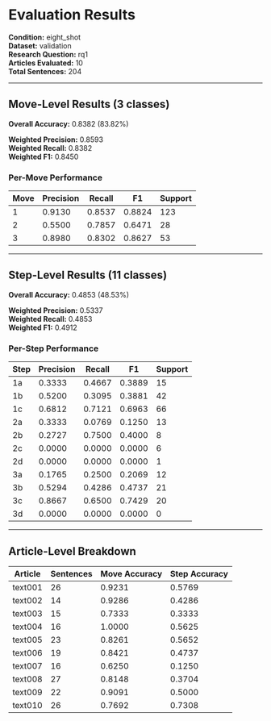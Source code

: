 # Evaluation Results

**Condition:** eight_shot  
**Dataset:** validation  
**Research Question:** rq1  
**Articles Evaluated:** 10  
**Total Sentences:** 204  

---

## Move-Level Results (3 classes)

**Overall Accuracy:** 0.8382 (83.82%)  

**Weighted Precision:** 0.8593  
**Weighted Recall:** 0.8382  
**Weighted F1:** 0.8450  

### Per-Move Performance

| Move | Precision | Recall | F1 | Support |
|------|-----------|--------|----|---------|
| 1 | 0.9130 | 0.8537 | 0.8824 | 123 |
| 2 | 0.5500 | 0.7857 | 0.6471 | 28 |
| 3 | 0.8980 | 0.8302 | 0.8627 | 53 |

---

## Step-Level Results (11 classes)

**Overall Accuracy:** 0.4853 (48.53%)  

**Weighted Precision:** 0.5337  
**Weighted Recall:** 0.4853  
**Weighted F1:** 0.4912  

### Per-Step Performance

| Step | Precision | Recall | F1 | Support |
|------|-----------|--------|----|---------|
| 1a | 0.3333 | 0.4667 | 0.3889 | 15 |
| 1b | 0.5200 | 0.3095 | 0.3881 | 42 |
| 1c | 0.6812 | 0.7121 | 0.6963 | 66 |
| 2a | 0.3333 | 0.0769 | 0.1250 | 13 |
| 2b | 0.2727 | 0.7500 | 0.4000 | 8 |
| 2c | 0.0000 | 0.0000 | 0.0000 | 6 |
| 2d | 0.0000 | 0.0000 | 0.0000 | 1 |
| 3a | 0.1765 | 0.2500 | 0.2069 | 12 |
| 3b | 0.5294 | 0.4286 | 0.4737 | 21 |
| 3c | 0.8667 | 0.6500 | 0.7429 | 20 |
| 3d | 0.0000 | 0.0000 | 0.0000 | 0 |

---

## Article-Level Breakdown

| Article | Sentences | Move Accuracy | Step Accuracy |
|---------|-----------|---------------|---------------|
| text001 | 26 | 0.9231 | 0.5769 |
| text002 | 14 | 0.9286 | 0.4286 |
| text003 | 15 | 0.7333 | 0.3333 |
| text004 | 16 | 1.0000 | 0.5625 |
| text005 | 23 | 0.8261 | 0.5652 |
| text006 | 19 | 0.8421 | 0.4737 |
| text007 | 16 | 0.6250 | 0.1250 |
| text008 | 27 | 0.8148 | 0.3704 |
| text009 | 22 | 0.9091 | 0.5000 |
| text010 | 26 | 0.7692 | 0.7308 |
